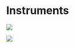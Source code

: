 
# Instruments



![](http://oc98nass3.bkt.clouddn.com/2017-06-13-14973471283623.jpg)


![](http://oc98nass3.bkt.clouddn.com/2017-06-13-14973526726610.jpg)


